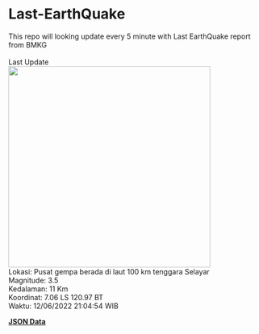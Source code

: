 # Last-EarthQuake
This repo will looking update every 5 minute with Last EarthQuake report from BMKG
<br>
<br>
Last Update
<br>
<img src="https://ews.bmkg.go.id/TEWS/data/20220612210454.mmi.jpg" width="400"/>
<br>
Lokasi: Pusat gempa berada di laut 100 km tenggara Selayar <br>
Magnitude: 3.5 <br>
Kedalaman: 11 Km <br>
Koordinat: 7.06 LS 120.97 BT <br>
Waktu: 12/06/2022 21:04:54 WIB <br>

<a href="./data/data.json">**JSON Data**</a>
